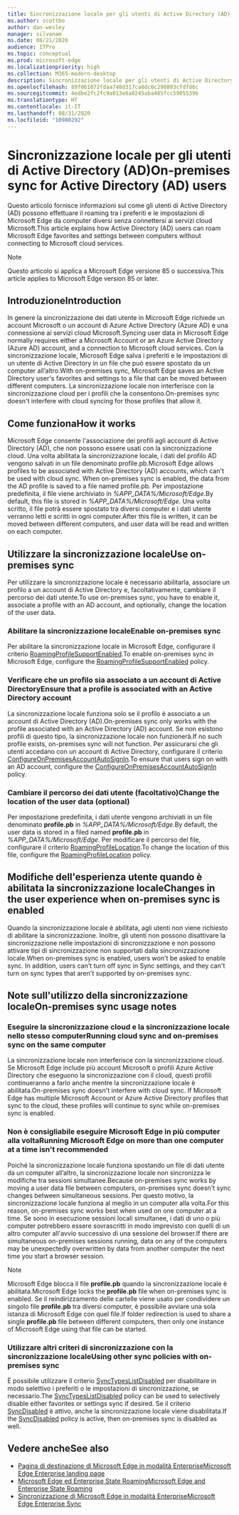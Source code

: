 ```yaml
---
title: Sincronizzazione locale per gli utenti di Active Directory (AD)
ms.author: scottbo
author: dan-wesley
manager: silvanam
ms.date: 08/21/2020
audience: ITPro
ms.topic: conceptual
ms.prod: microsoft-edge
ms.localizationpriority: high
ms.collection: M365-modern-desktop
description: Sincronizzazione locale per gli utenti di Active Directory (AD)
ms.openlocfilehash: 89f061072fdaa748d317ca8dc0c290893cfdfd6c
ms.sourcegitcommit: 4edbe2fc2fc9a013e6a0245aba485fcc5905539b
ms.translationtype: HT
ms.contentlocale: it-IT
ms.lasthandoff: 08/31/2020
ms.locfileid: "10980292"
---
```

# <span data-ttu-id="a2272-103">Sincronizzazione locale per gli utenti di Active Directory (AD)</span><span class="sxs-lookup"><span data-stu-id="a2272-103">On-premises sync for Active Directory (AD) users</span></span>

<span data-ttu-id="a2272-104">Questo articolo fornisce informazioni sul come gli utenti di Active Directory (AD) possono effettuare il roaming tra i preferiti e le impostazioni di Microsoft Edge da computer diversi senza connettersi ai servizi cloud Microsoft.</span><span class="sxs-lookup"><span data-stu-id="a2272-104">This article explains how Active Directory (AD) users can roam Microsoft Edge favorites and settings between computers without connecting to Microsoft cloud services.</span></span>

> [!NOTE]
> <span data-ttu-id="a2272-105">Questo articolo si applica a Microsoft Edge versione 85 o successiva.</span><span class="sxs-lookup"><span data-stu-id="a2272-105">This article applies to Microsoft Edge version 85 or later.</span></span>

## <span data-ttu-id="a2272-106">Introduzione</span><span class="sxs-lookup"><span data-stu-id="a2272-106">Introduction</span></span>

<span data-ttu-id="a2272-107">In genere la sincronizzazione dei dati utente in Microsoft Edge richiede un account Microsoft o un account di Azure Active Directory (Azure AD) e una connessione ai servizi cloud Microsoft.</span><span class="sxs-lookup"><span data-stu-id="a2272-107">Syncing user data in Microsoft Edge normally requires either a Microsoft Account or an Azure Active Directory (Azure AD) account, and a connection to Microsoft cloud services.</span></span> <span data-ttu-id="a2272-108">Con la sincronizzazione locale, Microsoft Edge salva i preferiti e le impostazioni di un utente di Active Directory in un file che può essere spostato da un computer all’altro.</span><span class="sxs-lookup"><span data-stu-id="a2272-108">With on-premises sync, Microsoft Edge saves an Active Directory user's favorites and settings to a file that can be moved between different computers.</span></span> <span data-ttu-id="a2272-109">La sincronizzazione locale non interferisce con la sincronizzazione cloud per i profili che la consentono.</span><span class="sxs-lookup"><span data-stu-id="a2272-109">On-premises sync doesn't interfere with cloud syncing for those profiles that allow it.</span></span>

## <span data-ttu-id="a2272-110">Come funziona</span><span class="sxs-lookup"><span data-stu-id="a2272-110">How it works</span></span>

<span data-ttu-id="a2272-111">Microsoft Edge consente l'associazione dei profili agli account di Active Directory (AD), che non possono essere usati con la sincronizzazione cloud. Una volta abilitata la sincronizzazione locale, i dati del profilo AD vengono salvati in un file denominato profile.pb.</span><span class="sxs-lookup"><span data-stu-id="a2272-111">Microsoft Edge allows profiles to be associated with Active Directory (AD) accounts, which can't be used with cloud sync. When on-premises sync is enabled, the data from the AD profile is saved to a file named profile.pb.</span></span> <span data-ttu-id="a2272-112">Per impostazione predefinita, il file viene archiviato in *%APP_DATA%/Microsoft/Edge*.</span><span class="sxs-lookup"><span data-stu-id="a2272-112">By default, this file is stored in *%APP_DATA%/Microsoft/Edge*.</span></span> <span data-ttu-id="a2272-113">Una volta scritto, il file potrà essere spostato tra diversi computer e i dati utente verranno letti e scritti in ogni computer.</span><span class="sxs-lookup"><span data-stu-id="a2272-113">After this file is written, it can be moved between different computers, and user data will be read and written on each computer.</span></span>

## <span data-ttu-id="a2272-114">Utilizzare la sincronizzazione locale</span><span class="sxs-lookup"><span data-stu-id="a2272-114">Use on-premises sync</span></span>

<span data-ttu-id="a2272-115">Per utilizzare la sincronizzazione locale è necessario abilitarla, associare un profilo a un account di Active Directory e, facoltativamente, cambiare il percorso dei dati utente.</span><span class="sxs-lookup"><span data-stu-id="a2272-115">To use on-premises sync, you have to enable it, associate a profile with an AD account, and optionally, change the location of the user data.</span></span>

### <span data-ttu-id="a2272-116">Abilitare la sincronizzazione locale</span><span class="sxs-lookup"><span data-stu-id="a2272-116">Enable on-premises sync</span></span>

<span data-ttu-id="a2272-117">Per abilitare la sincronizzazione locale in Microsoft Edge, configurare il criterio [RoamingProfileSupportEnabled](https://docs.microsoft.com/DeployEdge/microsoft-edge-policies#roamingprofilesupportenabled).</span><span class="sxs-lookup"><span data-stu-id="a2272-117">To enable on-premises sync in Microsoft Edge, configure the [RoamingProfileSupportEnabled](https://docs.microsoft.com/DeployEdge/microsoft-edge-policies#roamingprofilesupportenabled) policy.</span></span>

### <span data-ttu-id="a2272-118">Verificare che un profilo sia associato a un account di Active Directory</span><span class="sxs-lookup"><span data-stu-id="a2272-118">Ensure that a profile is associated with an Active Directory account</span></span>

<span data-ttu-id="a2272-119">La sincronizzazione locale funziona solo se il profilo è associato a un account di Active Directory (AD).</span><span class="sxs-lookup"><span data-stu-id="a2272-119">On-premises sync only works with the profile associated with an Active Directory (AD) account.</span></span> <span data-ttu-id="a2272-120">Se non esistono profili di questo tipo, la sincronizzazione locale non funzionerà.</span><span class="sxs-lookup"><span data-stu-id="a2272-120">If no such profile exists, on-premises sync will not function.</span></span> <span data-ttu-id="a2272-121">Per assicurarsi che gli utenti accedano con un account di Active Directory, configurare il criterio [ConfigureOnPremisesAccountAutoSignIn](https://docs.microsoft.com/DeployEdge/microsoft-edge-policies#configureonpremisesaccountautosignin).</span><span class="sxs-lookup"><span data-stu-id="a2272-121">To ensure that users sign on with an AD account, configure the [ConfigureOnPremisesAccountAutoSignIn](https://docs.microsoft.com/DeployEdge/microsoft-edge-policies#configureonpremisesaccountautosignin) policy.</span></span>

### <span data-ttu-id="a2272-122">Cambiare il percorso dei dati utente (facoltativo)</span><span class="sxs-lookup"><span data-stu-id="a2272-122">Change the location of the user data (optional)</span></span>

<span data-ttu-id="a2272-123">Per impostazione predefinita, i dati utente vengono archiviati in un file denominato **profile.pb** in *%APP_DATA%/Microsoft/Edge*.</span><span class="sxs-lookup"><span data-stu-id="a2272-123">By default, the user data is stored in a filed named **profile.pb** in *%APP_DATA%/Microsoft/Edge*.</span></span> <span data-ttu-id="a2272-124">Per modificare il percorso del file, configurare il criterio [RoamingProfileLocation](https://docs.microsoft.com/DeployEdge/microsoft-edge-policies#roamingprofilelocation).</span><span class="sxs-lookup"><span data-stu-id="a2272-124">To change the location of this file, configure the [RoamingProfileLocation](https://docs.microsoft.com/DeployEdge/microsoft-edge-policies#roamingprofilelocation) policy.</span></span>

## <span data-ttu-id="a2272-125">Modifiche dell'esperienza utente quando è abilitata la sincronizzazione locale</span><span class="sxs-lookup"><span data-stu-id="a2272-125">Changes in the user experience when on-premises sync is enabled</span></span>

<span data-ttu-id="a2272-126">Quando la sincronizzazione locale è abilitata, agli utenti non viene richiesto di abilitare la sincronizzazione. Inoltre, gli utenti non possono disattivare la sincronizzazione nelle impostazioni di sincronizzazione e non possono attivare tipi di sincronizzazione non supportati dalla sincronizzazione locale.</span><span class="sxs-lookup"><span data-stu-id="a2272-126">When on-premises sync is enabled, users won't be asked to enable sync. In addition, users can't turn off sync in Sync settings, and they can't turn on sync types that aren't supported by on-premises sync.</span></span>

## <span data-ttu-id="a2272-127">Note sull'utilizzo della sincronizzazione locale</span><span class="sxs-lookup"><span data-stu-id="a2272-127">On-premises sync usage notes</span></span>

### <span data-ttu-id="a2272-128">Eseguire la sincronizzazione cloud e la sincronizzazione locale nello stesso computer</span><span class="sxs-lookup"><span data-stu-id="a2272-128">Running cloud sync and on-premises sync on the same computer</span></span>

<span data-ttu-id="a2272-129">La sincronizzazione locale non interferisce con la sincronizzazione cloud. Se Microsoft Edge include più account Microsoft o profili Azure Active Directory che eseguono la sincronizzazione con il cloud, questi profili continueranno a farlo anche mentre la sincronizzazione locale è abilitata.</span><span class="sxs-lookup"><span data-stu-id="a2272-129">On-premises sync doesn't interfere with cloud sync. If Microsoft Edge has multiple Microsoft Account or Azure Active Directory profiles that sync to the cloud, these profiles will continue to sync while on-premises sync is enabled.</span></span>

### <span data-ttu-id="a2272-130">Non è consigliabile eseguire Microsoft Edge in più computer alla volta</span><span class="sxs-lookup"><span data-stu-id="a2272-130">Running Microsoft Edge on more than one computer at a time isn't recommended</span></span>

<span data-ttu-id="a2272-131">Poiché la sincronizzazione locale funziona spostando un file di dati utente da un computer all’altro, la sincronizzazione locale non sincronizza le modifiche tra sessioni simultanee.</span><span class="sxs-lookup"><span data-stu-id="a2272-131">Because on-premises sync works by moving a user data file between computers, on-premises sync doesn't sync changes between simultaneous sessions.</span></span> <span data-ttu-id="a2272-132">Per questo motivo, la sincronizzazione locale funziona al meglio in un computer alla volta.</span><span class="sxs-lookup"><span data-stu-id="a2272-132">For this reason, on-premises sync works best when used on one computer at a time.</span></span> <span data-ttu-id="a2272-133">Se sono in esecuzione sessioni locali simultanee, i dati di uno o più computer potrebbero essere sovrascritti in modo imprevisto con quelli di un altro computer all'avvio successivo di una sessione del browser.</span><span class="sxs-lookup"><span data-stu-id="a2272-133">If there are simultaneous on-premises sessions running, data on any of the computers may be unexpectedly overwritten by data from another computer the next time you start a browser session.</span></span>

> [!NOTE]
> <span data-ttu-id="a2272-134">Microsoft Edge blocca il file **profile.pb** quando la sincronizzazione locale è abilitata.</span><span class="sxs-lookup"><span data-stu-id="a2272-134">Microsoft Edge locks the **profile.pb** file when on-premises sync is enabled.</span></span> <span data-ttu-id="a2272-135">Se il reindirizzamento delle cartelle viene usato per condividere un singolo file **profile.pb** tra diversi computer, è possibile avviare una sola istanza di Microsoft Edge con quel file.</span><span class="sxs-lookup"><span data-stu-id="a2272-135">If folder redirection is used to share a single **profile.pb** file between different computers, then only one instance of Microsoft Edge using that file can be started.</span></span>

### <span data-ttu-id="a2272-136">Utilizzare altri criteri di sincronizzazione con la sincronizzazione locale</span><span class="sxs-lookup"><span data-stu-id="a2272-136">Using other sync policies with on-premises sync</span></span>

<span data-ttu-id="a2272-137">È possibile utilizzare il criterio [SyncTypesListDisabled](https://docs.microsoft.com/DeployEdge/microsoft-edge-policies#synctypeslistdisabled) per disabilitare in modo selettivo i preferiti o le impostazioni di sincronizzazione, se necessario.</span><span class="sxs-lookup"><span data-stu-id="a2272-137">The [SyncTypesListDisabled](https://docs.microsoft.com/DeployEdge/microsoft-edge-policies#synctypeslistdisabled) policy can be used to selectively disable either favorites or settings sync if desired.</span></span> <span data-ttu-id="a2272-138">Se il criterio [SyncDisabled](https://docs.microsoft.com/DeployEdge/microsoft-edge-policies#syncdisabled) è attivo, anche la sincronizzazione locale viene disabilitata.</span><span class="sxs-lookup"><span data-stu-id="a2272-138">If the [SyncDisabled](https://docs.microsoft.com/DeployEdge/microsoft-edge-policies#syncdisabled) policy is active, then on-premises sync is disabled as well.</span></span>  

## <span data-ttu-id="a2272-139">Vedere anche</span><span class="sxs-lookup"><span data-stu-id="a2272-139">See also</span></span>

- [<span data-ttu-id="a2272-140">Pagina di destinazione di Microsoft Edge in modalità Enterprise</span><span class="sxs-lookup"><span data-stu-id="a2272-140">Microsoft Edge Enterprise landing page</span></span>](https://aka.ms/EdgeEnterprise)
- [<span data-ttu-id="a2272-141">Microsoft Edge ed Enterprise State Roaming</span><span class="sxs-lookup"><span data-stu-id="a2272-141">Microsoft Edge and Enterprise State Roaming</span></span>](microsoft-edge-enterprise-state-roaming.md)
- [<span data-ttu-id="a2272-142">Sincronizzazione di Microsoft Edge in modalità Enterprise</span><span class="sxs-lookup"><span data-stu-id="a2272-142">Microsoft Edge Enterprise Sync</span></span>](microsoft-edge-enterprise-sync.md)

